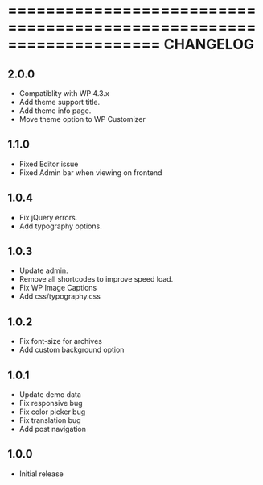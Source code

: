 ====================================================================
CHANGELOG
====================================================================


## 2.0.0
* Compatiblity with WP 4.3.x
* Add theme support title.
* Add theme info page.
* Move theme option to WP Customizer


## 1.1.0
* Fixed Editor issue
* Fixed Admin bar when viewing on frontend


## 1.0.4
* Fix jQuery errors.
* Add typography options.


## 1.0.3
* Update admin.
* Remove all shortcodes to improve speed load.
* Fix WP Image Captions
* Add css/typography.css


## 1.0.2
* Fix font-size for archives
* Add custom background option


## 1.0.1
* Update demo data
* Fix responsive bug
* Fix color picker bug
* Fix translation bug
* Add post navigation


## 1.0.0
* Initial release


